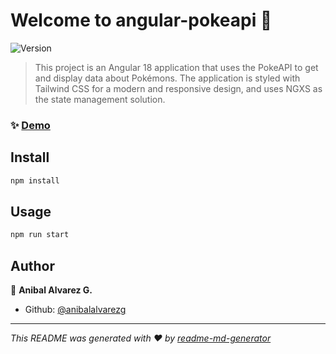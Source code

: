 # Welcome to angular-pokeapi 👋
![Version](https://img.shields.io/badge/version-0.0.0-blue.svg?cacheSeconds=2592000)

> This project is an Angular 18 application that uses the PokeAPI to get and display data about Pokémons. The application is styled with Tailwind CSS for a modern and responsive design, and uses NGXS as the state management solution.

### ✨ [Demo](https://neon-dasik-243c28.netlify.app/)

## Install

```sh
npm install
```

## Usage

```sh
npm run start
```

## Author

👤 **Anibal Alvarez G.**

* Github: [@anibalalvarezg](https://github.com/anibalalvarezg)


***
_This README was generated with ❤️ by [readme-md-generator](https://github.com/kefranabg/readme-md-generator)_
